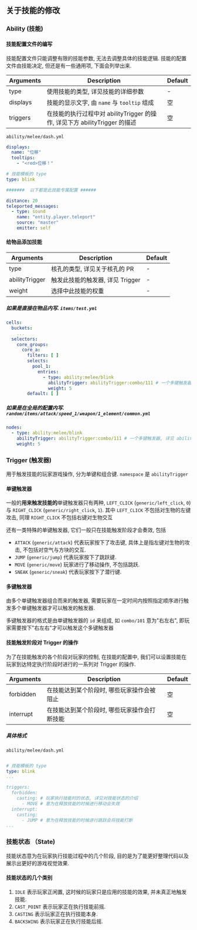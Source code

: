 ## 关于技能的修改

### Ability (技能)

#### 技能配置文件的编写

技能配置文件只能调整有限的技能参数, 无法去调整具体的技能逻辑. 技能的配置文件由技能决定, 但还是有一些通用项, 下面会列举出来.

| Arguments | Description                              | Default |
|-----------|------------------------------------------|---------|
| type      | 使用技能的类型, 详见技能的详细参数                       | -       |
| displays  | 技能的显示文字, 由 `name` 与 `tooltip` 组成         | 空       |
| triggers  | 在技能的执行过程中对 abilityTrigger 的操作, 详见下方 abilityTrigger 的描述 | 空       |

`ability/melee/dash.yml`

```yaml
displays:
  name: "位移"
  tooltips:
    - "<red>位移！"

# 技能模板的 type
type: blink

#######  以下都是此技能专属配置 ######

distance: 20
teleported_messages:
  - type: sound
    name: "entity.player.teleport"
    source: "master"
    emitter: self
```

#### 给物品添加技能

| Arguments | Description           | Default |
|-----------|-----------------------|---------|
| type      | 核孔的类型, 详见关于核孔的 PR     | -       |
| abilityTrigger   | 触发此技能的触发器, 详见 Trigger | -       |
| weight    | 选择中此技能的权重             | -       |

##### 如果是直接在物品内写. `items/test.yml`

```yaml
cells:
  buckets:
    ...
  selectors:
    core_groups:
      core_a:
        filters: [ ]
        selects:
          pool_1:
            entries:
              - type: ability:melee/blink
                abilityTrigger: abilityTrigger:combo/111 # 一个多键触发器, 详见 abilityTrigger
                weight: 5
        default: [ ]
```

##### 如果是在全局的配置内写. `random/items/attack/speed_1/weapon/1_element/common.yml`

```yaml
nodes:
  - type: ability:melee/blink
    abilityTrigger: abilityTrigger:combo/111 # 一个多键触发器, 详见 abilityTrigger
    weight: 5
```

### Trigger (触发器)

用于触发技能的玩家游戏操作, 分为单键和组合键. `namespace` 是 `abilityTrigger`

#### 单键触发器

一般的**用来触发技能的**单键触发器只有两种, `LEFT_CLICK` (`generic/left_click`, `0`) 与 `RIGHT_CLICK` (`generic/right_click`, `1`).
其中 `LEFT_CLICK` 不包括对生物的左键攻击, 同理 `RIGHT_CLICK` 不包括右键对生物交互

还有一类特殊的单键触发器, 它们一般只在技能触发阶段才会奏效, 包括

- `ATTACK` (`generic/attack`) 代表玩家按下了攻击键, 具体上是指左键对生物的攻击, 不包括对空气与方块的交互.
- `JUMP` (`generic/jump`) 代表玩家按下了跳跃键.
- `MOVE` (`generic/move`) 玩家进行了移动操作, 不包括跳跃.
- `SNEAK` (`generic/sneak`) 代表玩家按下了潜行键.

#### 多键触发器

由多个单键触发器组合而来的触发器, 需要玩家在一定时间内按照指定顺序进行触发多个单键触发器才可以触发的触发器.

多键触发器的格式是由单键触发器的 `id` 来组成, 如 `combo/101` 意为"右左右", 即玩家需要按下"右左右"才可以触发这个多键触发器

#### 技能触发阶段对 Trigger 的操作

为了在技能触发的各个阶段对玩家的控制, 在技能的配置中, 我们可以设置技能在玩家到达特定执行阶段时进行的一系列对 Trigger 的操作.

| Arguments | Description             | Default |
|-----------|-------------------------|---------|
| forbidden | 在技能达到某个阶段时, 哪些玩家操作会被阻止  | 空       |
| interrupt | 在技能达到某个阶段时, 哪些玩家操作会打断技能 | 空       |

##### 具体格式

`ability/melee/dash.yml`

```yaml

# 技能模板的 type
type: blink
...

triggers:
  forbidden:
    casting: # 玩家执行技能时的状态, 详见对技能状态的介绍
      - MOVE # 意为在释放技能的时候进行移动会失效
  interrupt:
    casting:
      - JUMP # 意为在释放技能的时候进行跳跃会将技能打断
...

```

### 技能状态 （State)

技能状态意为在玩家执行技能过程中的几个阶段, 目的是为了能更好整理代码以及展示出更好的游戏视觉效果.

#### 技能状态的几个类别

1. `IDLE` 表示玩家正闲置, 这时候的玩家只是应用的技能的效果, 并未真正地触发技能.
2. `CAST_POINT` 表示玩家正在执行技能前摇.
3. `CASTING` 表示玩家正在执行技能本身.
4. `BACKSWING` 表示玩家正在执行技能后摇.